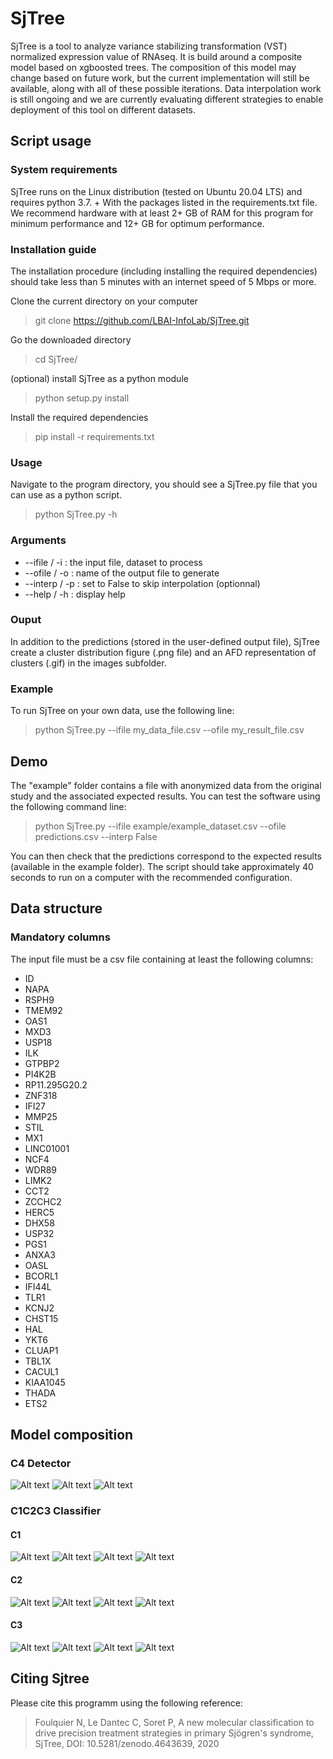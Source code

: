 # **SjTree**
SjTree is a tool to analyze variance stabilizing transformation (VST) normalized expression value of RNAseq. It is build around a composite model based on xgboosted trees. The composition of this model may change based on future work, but the current implementation will still be available, along with all of these possible iterations. Data interpolation work is still ongoing and we are currently evaluating different strategies to enable deployment of this tool on different datasets.

## **Script usage**

### System requirements
SjTree runs on the Linux distribution (tested on Ubuntu 20.04 LTS) and requires python 3.7. + With the packages listed in the requirements.txt file. We recommend hardware with at least 2+ GB of RAM for this program for minimum performance and 12+ GB for optimum performance.

### Installation guide
The installation procedure (including installing the required dependencies) should take less than 5 minutes with an internet speed of 5 Mbps or more.

Clone the current directory on your computer
> git clone https://github.com/LBAI-InfoLab/SjTree.git

Go the downloaded directory
> cd SjTree/

(optional) install SjTree as a python module
> python setup.py install

Install the required dependencies
> pip install -r requirements.txt

### Usage
Navigate to the program directory, you should see a SjTree.py file that you can use as a python script.
> python SjTree.py -h

### Arguments
* --ifile / -i : the input file, dataset to process
* --ofile / -o : name of the output file to generate
* --interp / -p : set to False to skip interpolation (optionnal)
* --help / -h : display help

### Ouput
In addition to the predictions (stored in the user-defined output file), SjTree create a cluster distribution figure (.png file) and an AFD representation of clusters (.gif) in the images subfolder.

### Example
To run SjTree on your own data, use the following line:
> python SjTree.py --ifile my_data_file.csv --ofile my_result_file.csv

## Demo
The "example" folder contains a file with anonymized data from the original study and the associated expected results. You can test the software using the following command line:

> python SjTree.py --ifile example/example_dataset.csv --ofile predictions.csv --interp False

You can then check that the predictions correspond to the expected results (available in the example folder). The script should take approximately 40 seconds to run on a computer with the recommended configuration.


## **Data structure**
### Mandatory columns
The input file must be a csv file containing at least the following columns:
* ID
* NAPA
* RSPH9
* TMEM92
* OAS1
* MXD3
* USP18
* ILK
* GTPBP2
* PI4K2B
* RP11.295G20.2
* ZNF318
* IFI27
* MMP25
* STIL
* MX1
* LINC01001
* NCF4
* WDR89
* LIMK2
* CCT2
* ZCCHC2
* HERC5
* DHX58
* USP32
* PGS1
* ANXA3
* OASL
* BCORL1
* IFI44L
* TLR1
* KCNJ2
* CHST15
* HAL
* YKT6
* CLUAP1
* TBL1X
* CACUL1
* KIAA1045
* THADA
* ETS2

## Model composition

### C4 Detector

![Alt text](images/C4_detector_tree_1.jpeg?raw=true "Predictor 1")
![Alt text](images/C4_detector_tree_2.jpeg?raw=true "Predictor 2")
![Alt text](images/C4_detector_tree_3.jpeg?raw=true "Predictor 2")

### C1C2C3 Classifier

#### C1
![Alt text](images/C1C2C3_C1_classifier_tree_1.jpeg?raw=true "Predictor 1")
![Alt text](images/C1C2C3_C1_classifier_tree_2.jpeg?raw=true "Predictor 2")
![Alt text](images/C1C2C3_C1_classifier_tree_3.jpeg?raw=true "Predictor 3")
![Alt text](images/C1C2C3_C1_classifier_tree_4.jpeg?raw=true "Predictor 4")

#### C2
![Alt text](images/C1C2C3_C2_classifier_tree_1.jpeg?raw=true "Predictor 1")
![Alt text](images/C1C2C3_C2_classifier_tree_2.jpeg?raw=true "Predictor 2")
![Alt text](images/C1C2C3_C2_classifier_tree_3.jpeg?raw=true "Predictor 3")
![Alt text](images/C1C2C3_C2_classifier_tree_4.jpeg?raw=true "Predictor 4")

#### C3
![Alt text](images/C1C2C3_C3_classifier_tree_1.jpeg?raw=true "Predictor 1")
![Alt text](images/C1C2C3_C3_classifier_tree_2.jpeg?raw=true "Predictor 2")
![Alt text](images/C1C2C3_C3_classifier_tree_3.jpeg?raw=true "Predictor 3")
![Alt text](images/C1C2C3_C3_classifier_tree_4.jpeg?raw=true "Predictor 4")


## Citing Sjtree
Please cite this programm using the following reference:

> Foulquier N, Le Dantec C, Soret P, A new molecular classification to drive precision treatment strategies in primary Sjögren's syndrome, SjTree, DOI: 10.5281/zenodo.4643639, 2020

